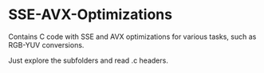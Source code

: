 # SSE-AVX-Optimizations
Contains C code with SSE and AVX optimizations for various tasks, such as RGB-YUV conversions.

Just explore the subfolders and read .c headers.
